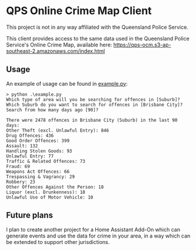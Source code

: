 # QPS Online Crime Map Client

This project is not in any way affiliated with the Queensland Police Service.

This client provides access to the same data used in the Queensland Police Service's Online Crime Map, available here: https://qps-ocm.s3-ap-southeast-2.amazonaws.com/index.html

## Usage

An example of usage can be found in [example.py](./example.py):

```shell
> python .\example.py
Which type of area will you be searching for offences in [Suburb]? 
Which Suburb do you want to search for offences in [Brisbane City]? 
Search from how many days ago [90]? 

There were 2478 offences in Brisbane City (Suburb) in the last 90 days:
Other Theft (excl. Unlawful Entry): 846
Drug Offences: 436
Good Order Offences: 399
Assault: 132
Handling Stolen Goods: 93
Unlawful Entry: 77
Traffic & Related Offences: 73
Fraud: 69
Weapons Act Offences: 66
Trespassing & Vagrancy: 29
Robbery: 23
Other Offences Against the Person: 18
Liquor (excl. Drunkenness): 18
Unlawful Use of Motor Vehicle: 10

```


## Future plans

I plan to create another project for a Home Assistant Add-On which can generate events and use the data for crime in your area, in a way which can be extended to support other jurisdictions.
